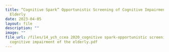 ```yaml
---
title: “Cognitive Spark” Opportunistic Screening of Cognitive Impairment of the
  Elderly
date: 2023-04-05
layout: file
description: ""
image: ""
file_url: /files/14_ych_ccea 2020_cognitive spark-opportunistic screening of
  cognitive impairment of the elderly.pdf
---
```

